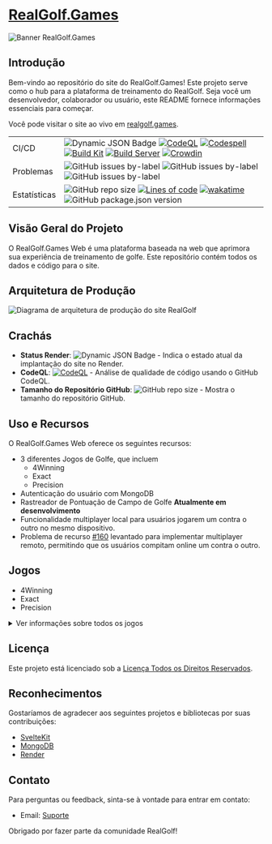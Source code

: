 # [RealGolf.Games](https://realgolf.games)

![Banner RealGolf.Games](https://raw.githubusercontent.com/realgolf/Golf/main/img/logo_banner.PNG)

## Introdução

Bem-vindo ao repositório do site do RealGolf.Games! Este projeto serve como o hub para a plataforma de treinamento do RealGolf. Seja você um desenvolvedor, colaborador ou usuário, este README fornece informações essenciais para começar.

Você pode visitar o site ao vivo em [realgolf.games](https://realgolf.games).

|              |                                                                                                                                                                                                                                                                                                                                                                                                                                                                                                                                                                                                                                                                                                                                                                                                                                                                                                                                                                                      |
| ------------ | ------------------------------------------------------------------------------------------------------------------------------------------------------------------------------------------------------------------------------------------------------------------------------------------------------------------------------------------------------------------------------------------------------------------------------------------------------------------------------------------------------------------------------------------------------------------------------------------------------------------------------------------------------------------------------------------------------------------------------------------------------------------------------------------------------------------------------------------------------------------------------------------------------------------------------------------------------------------------------------ |
| CI/CD        | ![Dynamic JSON Badge](https://img.shields.io/badge/dynamic/json?url=https%3A%2F%2Frender-deploy-status-vwj3.onrender.com%2Fsrv-cn12obocmk4c73di1vg0&query=status&style=flat-square&logo=render&label=Render) [![CodeQL](https://github.com/realgolf/Golf/actions/workflows/github-code-scanning/codeql/badge.svg)](https://github.com/realgolf/Golf/actions/workflows/github-code-scanning/codeql) [![Codespell](https://github.com/realgolf/Golf/actions/workflows/codespell.yml/badge.svg?branch=main)](https://github.com/realgolf/Golf/actions/workflows/codespell.yml) [![Build Kit](https://github.com/realgolf/Golf/actions/workflows/kit.yml/badge.svg)](https://github.com/realgolf/Golf/actions/workflows/kit.yml) [![Build Server](https://github.com/realgolf/Golf/actions/workflows/server.yml/badge.svg)](https://github.com/realgolf/Golf/actions/workflows/server.yml) [![Crowdin](https://badges.crowdin.net/realgolf/localized.svg)](https://crowdin.com/project/realgolf) |
| Problemas    | ![GitHub issues by-label](https://img.shields.io/github/issues/realgolf/Golf/feature) ![GitHub issues by-label](https://img.shields.io/github/issues/realgolf/Golf/bug) ![GitHub issues by-label](https://img.shields.io/github/issues/realgolf/Golf/game)                                                                                                                                                                                                                                                                                                                                                                                                                                                                                                                                                                                                                                                                                                                              |
| Estatísticas | ![GitHub repo size](https://img.shields.io/github/repo-size/realgolf/Golf) [![Lines of code](https://tokei.rs/b1/github/realgolf/Golf)](https://github.com/XAMPPRocky/tokei) [![wakatime](https://wakatime.com/badge/github/realgolf/web.svg)](https://wakatime.com/badge/github/realgolf/web) ![GitHub package.json version](https://img.shields.io/github/package-json/v/realgolf/Golf)                                                                                                                                                                                                                                                                                                                                                                                                                                                                                                                                                                                               |

## Visão Geral do Projeto

O RealGolf.Games Web é uma plataforma baseada na web que aprimora sua experiência de treinamento de golfe. Este repositório contém todos os dados e código para o site.

## Arquitetura de Produção

![Diagrama de arquitetura de produção do site RealGolf](https://raw.githubusercontent.com/realgolf/Golf/main/img/architecture.png)

## Crachás

- **Status Render**: ![Dynamic JSON Badge](https://img.shields.io/badge/dynamic/json?url=https%3A%2F%2Frender-deploy-status-vwj3.onrender.com%2Fsrv-cn12obocmk4c73di1vg0&query=status&style=flat-square&logo=render&label=Render) - Indica o estado atual da implantação do site no Render.
- **CodeQL**: [![CodeQL](https://github.com/realgolf/Golf/actions/workflows/github-code-scanning/codeql/badge.svg)](https://github.com/realgolf/Golf/actions/workflows/github-code-scanning/codeql) - Análise de qualidade de código usando o GitHub CodeQL.
- **Tamanho do Repositório GitHub**: ![GitHub repo size](https://img.shields.io/github/repo-size/realgolf/Golf) - Mostra o tamanho do repositório GitHub.

## Uso e Recursos

O RealGolf.Games Web oferece os seguintes recursos:

- 3 diferentes Jogos de Golfe, que incluem
  - 4Winning
  - Exact
  - Precision
- Autenticação do usuário com MongoDB
- Rastreador de Pontuação de Campo de Golfe **Atualmente em desenvolvimento**
- Funcionalidade multiplayer local para usuários jogarem um contra o outro no mesmo dispositivo.
- Problema de recurso [#160](https://github.com/realgolf/Golf/issues/160) levantado para implementar multiplayer remoto, permitindo que os usuários compitam online um contra o outro.

## Jogos

- 4Winning
- Exact
- Precision

<details>
  <summary>Ver informações sobre todos os jogos</summary>

### 4Winning

No 4Winning, o objetivo é conectar estrategicamente quatro peças em uma linha. Nossa versão do jogo apresenta um tabuleiro maior do que o layout padrão 4x4, com 8 colunas e 9 linhas. As colunas adicionais em cada lado introduzem um desafio: os jogadores devem atingir uma distância específica dentro da deviação lateral. Este aspecto torna-se mais pronunciado no Modo Prata e acima, adicionando complexidade e exigindo que os jogadores considerem cuidadosamente suas jogadas.

![Jogo 4Winning](https://raw.githubusercontent.com/realgolf/Golf/main/img/4Winning.png)

### Exact

Exact é um jogo onde o objetivo é atingir 100 ou menos enquanto se pontua a maioria dos pontos. Os jogadores ganham pontos com base nos seguintes critérios: Alcançar exatamente 100 metros concede 5 pontos, atingir múltiplos de dez ganha 3 pontos, números com dígitos repetidos marcam 2 pontos. Além disso, atingir a mesma linha dobra os pontos obtidos. No entanto, qualquer outro número que exceda 100 ou caia abaixo de 5 resulta em uma dedução de 1 ponto. Todos os outros números entre 5 e 100 marcam 1 ponto. O desafio está em equilibrar a precisão com a maximização dos pontos para obter a maior pontuação.

![Jogo Exact](https://raw.githubusercontent.com/realgolf/Golf/main/img/Exact.png)

### Precision

Precision é um jogo onde o objetivo é se aproximar o máximo possível dos alvos. Para cada metro que você errar o alvo, você receberá uma dedução de um ponto. O vencedor do jogo é o jogador com mais pontos no final. O jogo termina quando apenas um jogador tem pontos restantes. Você pode observar a distância que precisa disparar e a equipe atual, juntamente com os pontos restantes para cada equipe.

![Jogo Precision](https://raw.githubusercontent.com/realgolf/Golf/main/img/Precision.png)

</details>

## Licença

Este projeto está licenciado sob a [Licença Todos os Direitos Reservados](LICENSE.md).

## Reconhecimentos

Gostaríamos de agradecer aos seguintes projetos e bibliotecas por suas contribuições:

- [SvelteKit](https://github.com/sveltejs/kit)
- [MongoDB](https://github.com/mongodb)
- [Render](https://github.com/renderinc)

## Contato

Para perguntas ou feedback, sinta-se à vontade para entrar em contato:

- Email: [Suporte](mailto:support@realgolf.games)

Obrigado por fazer parte da comunidade RealGolf!
